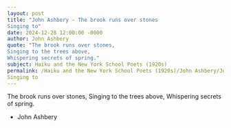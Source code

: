 ```yaml
---
layout: post
title: "John Ashbery - The brook runs over stones
Singing to"
date: 2024-12-28 12:00:00 -0000
author: John Ashbery
quote: "The brook runs over stones,
Singing to the trees above,
Whispering secrets of spring."
subject: Haiku and the New York School Poets (1920s)
permalink: /Haiku and the New York School Poets (1920s)/John Ashbery/John Ashbery - The brook runs over stones
Singing to
---
```


The brook runs over stones,
Singing to the trees above,
Whispering secrets of spring.

- John Ashbery

